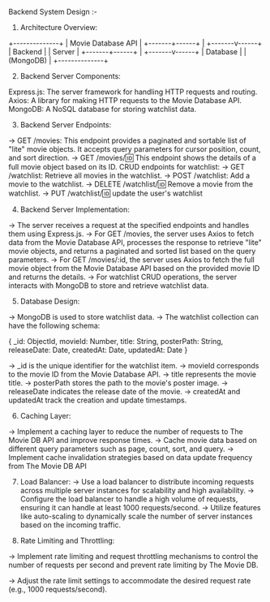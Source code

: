 Backend System Design :- 

1) Architecture Overview:

 +--------------+
 | Movie Database API |
 +-------+------+
         |
 +-------v------+
 |   Backend    |
 |   Server     |
 +-------+------+
         |
 +-------v------+
 |   Database   |
 |   (MongoDB)  |
 +--------------+

2) Backend Server Components:

Express.js: The server framework for handling HTTP requests and routing.
Axios: A library for making HTTP requests to the Movie Database API.
MongoDB: A NoSQL database for storing watchlist data.

3) Backend Server Endpoints:

 -> GET /movies: This endpoint provides a paginated and sortable list of "lite" movie objects. It accepts query parameters for cursor position, count, and sort direction.
 -> GET /movies/:id: This endpoint shows the details of a full movie object based on its ID.
CRUD endpoints for watchlist:
-> GET /watchlist: Retrieve all movies in the watchlist.
-> POST /watchlist: Add a movie to the watchlist.
-> DELETE /watchlist/:id: Remove a movie from the watchlist.
-> PUT /watchlist/:id: update the user's watchlist

4) Backend Server Implementation:

-> The server receives a request at the specified endpoints and handles them using Express.js.
-> For GET /movies, the server uses Axios to fetch data from the Movie Database API, processes the response to retrieve "lite" movie objects, and returns a paginated and sorted list based on the query parameters.
-> For GET /movies/:id, the server uses Axios to fetch the full movie object from the Movie Database API based on the provided movie ID and returns the details.
-> For watchlist CRUD operations, the server interacts with MongoDB to store and retrieve watchlist data.

5) Database Design:

-> MongoDB is used to store watchlist data.
-> The watchlist collection can have the following schema:

{
  _id: ObjectId,
  movieId: Number,
  title: String,
  posterPath: String,
  releaseDate: Date,
  createdAt: Date,
  updatedAt: Date
}

-> _id is the unique identifier for the watchlist item.
-> movieId corresponds to the movie ID from the Movie Database API.
-> title represents the movie title.
-> posterPath stores the path to the movie's poster image.
-> releaseDate indicates the release date of the movie.
-> createdAt and updatedAt track the creation and update timestamps.

6) Caching Layer:

-> Implement a caching layer to reduce the number of requests to The Movie DB API and improve response times.
-> Cache movie data based on different query parameters such as page, count, sort, and query.
-> Implement cache invalidation strategies based on data update frequency from The Movie DB API

7) Load Balancer: 
-> Use a load balancer to distribute incoming requests across multiple server instances for scalability and high availability.
-> Configure the load balancer to handle a high volume of requests, ensuring it can handle at least 1000 requests/second.
-> Utilize features like auto-scaling to dynamically scale the number of server instances based on the incoming traffic.

8) Rate Limiting and Throttling:

-> Implement rate limiting and request throttling mechanisms to control the number of requests per second and prevent rate limiting by The Movie DB.

-> Adjust the rate limit settings to accommodate the desired request rate (e.g., 1000 requests/second).




